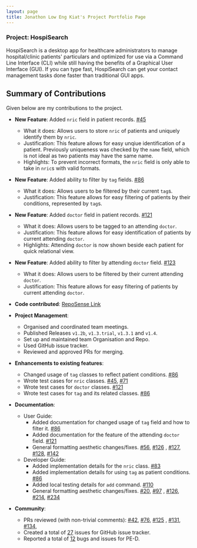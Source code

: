 ```yaml
---
layout: page 
title: Jonathon Low Eng Kiat's Project Portfolio Page
---
```


### Project: HospiSearch

HospiSearch is a desktop app for healthcare administrators to manage hospital/clinic patients' particulars and optimized for use via a Command Line Interface (CLI) while still having the benefits of a Graphical User Interface (GUI). If you can type fast, HospiSearch can get your contact management tasks done faster than traditional GUI apps.

## Summary of Contributions

Given below are my contributions to the project.

* **New Feature**: Added `nric` field in patient records. [#45](https://github.com/AY2223S2-CS2103T-T11-4/tp/pull/45)
    * What it does: Allows users to store `nric` of patients and uniquely identify them by `nric`.
    * Justification: This feature allows for easy unqiue identification of a patient.
  Previously uniqueness was checked by the `name` field, which is not ideal as two patients may have the same name.
    * Highlights: To prevent incorrect formats, the `nric` field is only able to take in `nric`s with valid
                  formats.


* **New Feature**: Added ability to filter by `tag` fields.
  [#86](https://github.com/AY2223S2-CS2103T-T11-4/tp/pull/86)
    * What it does: Allows users to be filtered by their current `tag`s.
    * Justification: This feature allows for easy filtering of patients by their conditions, represented by `tag`s.


* **New Feature**: Added `doctor` field in patient records.
[#121](https://github.com/AY2223S2-CS2103T-T11-4/tp/pull/121)
    * What it does: Allows users to be tagged to an attending `doctor`.
    * Justification: This feature allows for easy identification of patients by current attending `doctor`.
    * Highlights: Attending `doctor` is now shown beside each patient for quick relational view.


* **New Feature**: Added ability to filter by attending `doctor` field.
[#123](https://github.com/AY2223S2-CS2103T-T11-4/tp/pull/123)
    * What it does: Allows users to be filtered by their current attending `doctor`.
    * Justification: This feature allows for easy filtering of patients by current attending `doctor`.


* **Code contributed**:
[RepoSense Link](https://nus-cs2103-ay2223s2.github.io/tp-dashboard/?search=Creationsv2&sort=groupTitle%20dsc&sortWithin=title&since=2023-02-17&timeframe=commit&mergegroup=&groupSelect=groupByRepos&breakdown=false)


* **Project Management**:
  * Organised and coordinated team meetings.
  * Published Releases `v1.2b`, `v1.3.trial`, `v1.3.1` and `v1.4`.
  * Set up and maintained team Organisation and Repo.
  * Used GitHub issue tracker.
  * Reviewed and approved PRs for merging.


* **Enhancements to existing features**:
  * Changed usage of `tag` classes to reflect patient conditions. [#86](https://github.com/AY2223S2-CS2103T-T11-4/tp/pull/86)
  * Wrote test cases for `nric` classes. [#45](https://github.com/AY2223S2-CS2103T-T11-4/tp/pull/45), [#71](https://github.com/AY2223S2-CS2103T-T11-4/tp/pull/71)
  * Wrote test cases for `doctor` classes. [#121](https://github.com/AY2223S2-CS2103T-T11-4/tp/pull/121)
  * Wrote test cases for `tag` and its related classes. [#86](https://github.com/AY2223S2-CS2103T-T11-4/tp/pull/86)


* **Documentation**:
  * User Guide:
    * Added documentation for changed usage of `tag` field and how to filter it. [#86](https://github.com/AY2223S2-CS2103T-T11-4/tp/pull/86)
    * Added documentation for the feature of the attending `doctor` field. [#121](https://github.com/AY2223S2-CS2103T-T11-4/tp/pull/121)
    * General formatting aesthetic changes/fixes. [#56](https://github.com/AY2223S2-CS2103T-T11-4/tp/pull/56), [#126](https://github.com/AY2223S2-CS2103T-T11-4/tp/pull/126)
    , [#127](https://github.com/AY2223S2-CS2103T-T11-4/tp/pull/127), [#128](https://github.com/AY2223S2-CS2103T-T11-4/tp/pull/128), [#142](https://github.com/AY2223S2-CS2103T-T11-4/tp/pull/142/files)
  * Developer Guide:
    * Added implementation details for the `nric` class. [#83](https://github.com/AY2223S2-CS2103T-T11-4/tp/pull/83)
    * Added implementation details for using `tag` as patient conditions. [#86](https://github.com/AY2223S2-CS2103T-T11-4/tp/pull/86/files)
    * Added local testing details for `add` command. [#110](https://github.com/AY2223S2-CS2103T-T11-4/tp/pull/110)
    * General formatting aesthetic changes/fixes. [#20](https://github.com/AY2223S2-CS2103T-T11-4/tp/pull/20), [#97](https://github.com/AY2223S2-CS2103T-T11-4/tp/pull/97)
    , [#126](https://github.com/AY2223S2-CS2103T-T11-4/tp/pull/126), [#214](https://github.com/AY2223S2-CS2103T-T11-4/tp/pull/214), [#234](https://github.com/AY2223S2-CS2103T-T11-4/tp/pull/234)


* **Community**:
  * PRs reviewed (with non-trivial comments): [#42](https://github.com/AY2223S2-CS2103T-T11-4/tp/pull/42), [#76](https://github.com/AY2223S2-CS2103T-T11-4/tp/pull/76), [#125](https://github.com/AY2223S2-CS2103T-T11-4/tp/pull/125)
  , [#131](https://github.com/AY2223S2-CS2103T-T11-4/tp/pull/131), [#134](https://github.com/AY2223S2-CS2103T-T11-4/tp/pull/134),
  * Created a total of [27](https://github.com/AY2223S2-CS2103T-T11-4/tp/issues?q=is%3Aissue+author%3ACreationsv2+) issues for GitHub issue tracker.
  * Reported a total of [12](https://github.com/Creationsv2/ped/issues) bugs and issues for PE-D.

